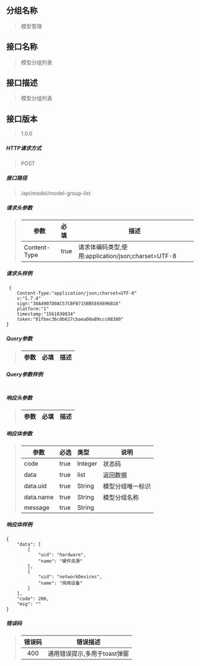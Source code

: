## 分组名称
> 模型管理

## 接口名称
> 模型分组列表

## 接口描述
> 模型分组列表

## 接口版本

> 1.0.0

##### HTTP请求方式

> POST

##### 接口路径
> /api/model/model-group-list

##### 请求头参数
> | 参数       | 必填 | 描述            |
> | ---------- | :--- |  --------------- |
> | Content-Type |true|请求体编码类型,使用:application/json;charset=UTF-8|

##### 请求头样例
```
 {
    Content-Type:"application/json;charset=UTF-8"
    v:"1.7.4"
    sign:"38A4907D0AC57CBFB715BB5E69896B18"
    platform:"1"
    timestamp:"1561030834"
    token:"01fbec36c0b617cbaea00a89ccc08380"
}
```

##### Query参数
> | 参数       | 必填 | 描述            |
> | ---------- | :--- |  --------------- |



##### Query参数样例
```

```

##### 响应头参数
> | 参数       | 必填 | 描述            |
> | ---------- | :--- |  --------------- |

##### 响应体参数
> | 参数       | 必选 | 类型 | 说明            |
> | ---------- | :--- | :--- | --------------- |
> | code |true|Integer|状态码|
> | data |true|list|返回数据|
> | data.uid |true|String|模型分组唯一标识|
> | data.name |true|String|模型分组名称|
> | message |true|String| |


##### 响应体样例
```
{
    "data": [
        {
            "uid": "hardware",
            "name": "硬件资源"
        },
        {
            "uid": "networkDevices",
            "name": "网络设备"
        }
    ],
    "code": 200,
    "msg": ""
}
```
##### 错误码
> | 错误码      |错误描述|
> | :----------: | :---------------: |
> | 400 |通用错误提示,多用于toast弹窗|